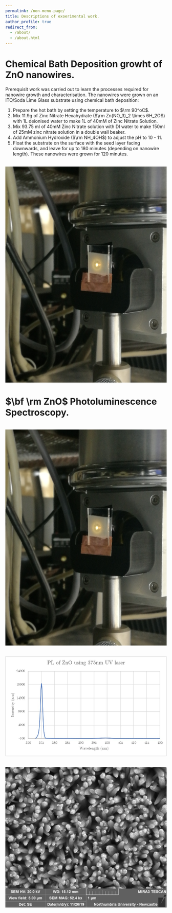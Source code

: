 ```yaml
---
permalink: /non-menu-page/
title: Descriptions of exoerimental work. 
author_profile: true
redirect_from: 
  - /about/
  - /about.html
---
```


Chemical Bath Deposition growht of ZnO nanowires.
======

Prerequisit work was carried out to learn the processes required for nanowire growth and characterisation. The nanowires were grown on an ITO/Soda Lime Glass substrate using chemical bath deposition:
1. Prepare the hot bath by setting the temperature to $\rm 90^oC$.
1. Mix 11.9g of Zinc Nitrate Hexahydrate ($\rm Zn(NO_3)_2 \times 6H_2O$) with 1L deionised water to make 1L of 40mM of Zinc Nitrate Solution.
1. Mix 93.75 ml of 40mM Zinc Nitrate solution with DI water to make 150ml of 25mM zinc nitrate solution in a double wall beaker.
1. Add Ammonium Hydroxide ($\rm NH_4OH$) to adjust the pH to 10 - 11. 
1. Float the substrate on the surface with the seed layer facing downwards, and leave for up to 180 minutes (depending on nanowire length). These nanowires were grown for 120 minutes.

<br/><img src='/images/IMG_20191129_091748.jpg'>

$\bf \rm ZnO$ Photoluminescence Spectroscopy.
======
<br/><img src='/images/IMG_20191129_091748.jpg'>


<br/><img src='/images/PL.jpg'>


<br/><img src='/images/Ewan_ZnO_nanorod/11.jpg'>




